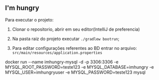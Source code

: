 ## I'm hungry

Para executar o projeto:

1. Clonar o repositorio, abrir em seu editor(IntelliJ de preferencia)

2. Na pasta raiz do projeto executar `./gradlew bootrun`;

3. Para editar configurações referentes ao BD entrar no arquivo: `src/main/resources/application.properties`

docker run --name imhungry-mysql -d -p 3306:3306 -e MYSQL_ROOT_PASSWORD=teste123 -e MYSQL_DATABASE=imhungry -e MYSQL_USER=imhungryuser -e MYSQL_PASSWORD=teste123 mysql